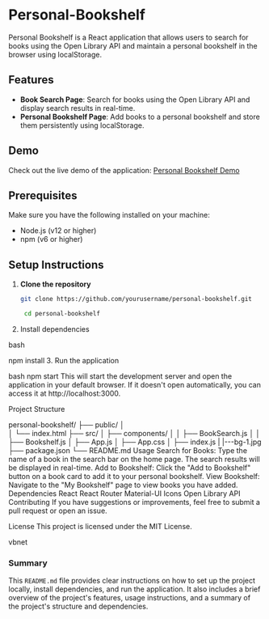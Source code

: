# Personal-Bookshelf


Personal Bookshelf is a React application that allows users to search for books using the Open Library API and maintain a personal bookshelf in the browser using localStorage.

## Features

- **Book Search Page**: Search for books using the Open Library API and display search results in real-time.
- **Personal Bookshelf Page**: Add books to a personal bookshelf and store them persistently using localStorage.

## Demo

Check out the live demo of the application: [Personal Bookshelf Demo](https://personal-bookshelf-lemon.vercel.app/)

## Prerequisites

Make sure you have the following installed on your machine:

- Node.js (v12 or higher)
- npm (v6 or higher)

## Setup Instructions

1. **Clone the repository**

   ```bash
   git clone https://github.com/yourusername/personal-bookshelf.git
   
    cd personal-bookshelf
2. Install dependencies

bash

npm install
3. Run the application

bash
npm start
This will start the development server and open the application in your default browser. If it doesn't open automatically, you can access it at http://localhost:3000.

Project Structure

personal-bookshelf/
├── public/
│   
│   └── index.html
├── src/
│   ├── components/
│   │   ├── BookSearch.js
│   │   ├── Bookshelf.js
│   ├── App.js
│   ├── App.css
│   ├── index.js
|   |---bg-1.jpg
├── package.json
└── README.md
Usage
Search for Books: Type the name of a book in the search bar on the home page. The search results will be displayed in real-time.
Add to Bookshelf: Click the "Add to Bookshelf" button on a book card to add it to your personal bookshelf.
View Bookshelf: Navigate to the "My Bookshelf" page to view books you have added.
Dependencies
React
React Router
Material-UI Icons
Open Library API
Contributing
If you have suggestions or improvements, feel free to submit a pull request or open an issue.

License
This project is licensed under the MIT License.

vbnet


### Summary

This `README.md` file provides clear instructions on how to set up the project locally, install dependencies, and run the application. It also includes a brief overview of the project's features, usage instructions, and a summary of the project's structure and dependencies. 



